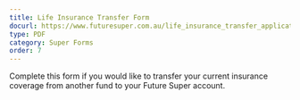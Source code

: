 ```yaml
---
title: Life Insurance Transfer Form
docurl: https://www.futuresuper.com.au/life_insurance_transfer_application_form
type: PDF
category: Super Forms
order: 7
---
```


Complete this form if you would like to transfer your current insurance coverage from another fund to your Future Super account. 